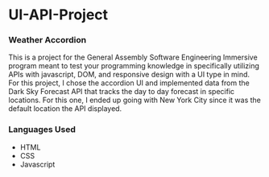 # UI-API-Project

### Weather Accordion
This is a project for the General Assembly Software Engineering Immersive program meant to test your programming knowledge in specifically utilizing APIs with javascript, DOM, and responsive design with a UI type in mind. For this project, I chose the accordion UI and implemented data from the Dark Sky Forecast API that tracks the day to day forecast in specific locations. For this one, I ended up going with New York City since it was the default location the API displayed.

### Languages Used
* HTML
* CSS
* Javascript
